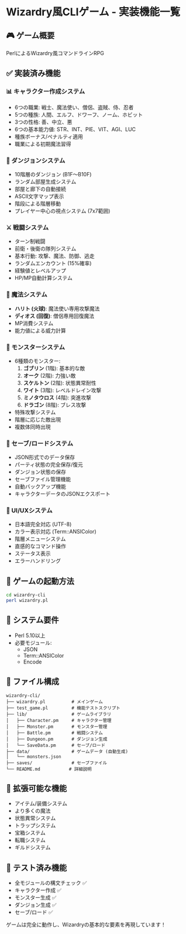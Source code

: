 # Wizardry風CLIゲーム - 実装機能一覧

## 🎮 ゲーム概要
PerlによるWizardry風コマンドラインRPG

## ✅ 実装済み機能

### 📊 キャラクター作成システム
- 6つの職業: 戦士、魔法使い、僧侶、盗賊、侍、忍者
- 5つの種族: 人間、エルフ、ドワーフ、ノーム、ホビット
- 3つの性格: 善、中立、悪
- 6つの基本能力値: STR、INT、PIE、VIT、AGI、LUC
- 種族ボーナス/ペナルティ適用
- 職業による初期魔法習得

### 🏰 ダンジョンシステム
- 10階層のダンジョン (B1F〜B10F)
- ランダム部屋生成システム
- 部屋と廊下の自動接続
- ASCII文字マップ表示
- 階段による階層移動
- プレイヤー中心の視点システム (7x7範囲)

### ⚔️ 戦闘システム
- ターン制戦闘
- 前衛・後衛の隊列システム
- 基本行動: 攻撃、魔法、防御、逃走
- ランダムエンカウント (15%確率)
- 経験値とレベルアップ
- HP/MP自動計算システム

### 🧙 魔法システム
- **ハリト (火球)**: 魔法使い専用攻撃魔法
- **ディオス (回復)**: 僧侶専用回復魔法
- MP消費システム
- 能力値による威力計算

### 👹 モンスターシステム
- 6種類のモンスター:
  1. **ゴブリン** (1階): 基本的な敵
  2. **オーク** (2階): 力強い敵
  3. **スケルトン** (2階): 状態異常耐性
  4. **ワイト** (3階): レベルドレイン攻撃
  5. **ミノタウロス** (4階): 突進攻撃
  6. **ドラゴン** (8階): ブレス攻撃
- 特殊攻撃システム
- 階層に応じた敵出現
- 複数体同時出現

### 💾 セーブ/ロードシステム
- JSON形式でのデータ保存
- パーティ状態の完全保存/復元
- ダンジョン状態の保存
- セーブファイル管理機能
- 自動バックアップ機能
- キャラクターデータのJSONエクスポート

### 🎨 UI/UXシステム
- 日本語完全対応 (UTF-8)
- カラー表示対応 (Term::ANSIColor)
- 階層メニューシステム
- 直感的なコマンド操作
- ステータス表示
- エラーハンドリング

## 🚀 ゲームの起動方法

```bash
cd wizardry-cli
perl wizardry.pl
```

## 🔧 システム要件
- Perl 5.10以上
- 必要モジュール:
  - JSON
  - Term::ANSIColor
  - Encode

## 📁 ファイル構成
```
wizardry-cli/
├── wizardry.pl          # メインゲーム
├── test_game.pl         # 機能テストスクリプト
├── lib/                 # ゲームライブラリ
│   ├── Character.pm     # キャラクター管理
│   ├── Monster.pm       # モンスター管理
│   ├── Battle.pm        # 戦闘システム
│   ├── Dungeon.pm       # ダンジョン生成
│   └── SaveData.pm      # セーブ/ロード
├── data/                # ゲームデータ (自動生成)
│   └── monsters.json
├── saves/               # セーブファイル
└── README.md           # 詳細説明
```

## 🎯 拡張可能な機能
- アイテム/装備システム
- より多くの魔法
- 状態異常システム
- トラップシステム
- 宝箱システム
- 転職システム
- ギルドシステム

## 🧪 テスト済み機能
- 全モジュールの構文チェック ✅
- キャラクター作成 ✅
- モンスター生成 ✅
- ダンジョン生成 ✅
- セーブ/ロード ✅

ゲームは完全に動作し、Wizardryの基本的な要素を再現しています！